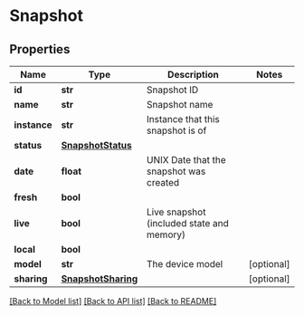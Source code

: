 # Snapshot



## Properties
Name | Type | Description | Notes
------------ | ------------- | ------------- | -------------
**id** | **str** | Snapshot ID | 
**name** | **str** | Snapshot name | 
**instance** | **str** | Instance that this snapshot is of | 
**status** | [**SnapshotStatus**](SnapshotStatus.md) |  | 
**date** | **float** | UNIX Date that the snapshot was created | 
**fresh** | **bool** |  | 
**live** | **bool** | Live snapshot (included state and memory) | 
**local** | **bool** |  | 
**model** | **str** | The device model | [optional] 
**sharing** | [**SnapshotSharing**](SnapshotSharing.md) |  | [optional] 

[[Back to Model list]](../README.md#documentation-for-models) [[Back to API list]](../README.md#documentation-for-api-endpoints) [[Back to README]](../README.md)


